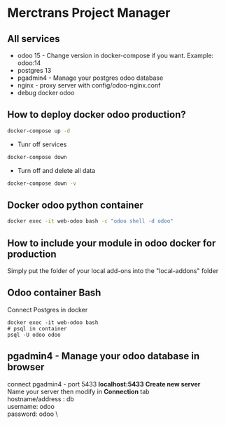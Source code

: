 # Merctrans Project Manager 


## All services
- odoo 15 - Change version in docker-compose if you want. Example: odoo:14
- postgres 13
- pgadmin4 - Manage your postgres odoo database
- nginx - proxy server with config/odoo-nginx.conf
- debug docker  odoo
## How to deploy docker odoo production?
``` bash
docker-compose up -d
```
- Tunr off services
``` bash
docker-compose down 
```
- Turn off and delete all data
```bash
docker-compose down -v
```
## Docker odoo python container
``` bash
docker exec -it web-odoo bash -c "odoo shell -d odoo"
```
## How to include your module in odoo docker for production 
Simply put the folder of your local add-ons into the "local-addons" folder

## Odoo container Bash
Connect Postgres in docker 
```
docker exec -it web-odoo bash
# psql in container
psql -U odoo odoo

```
## pgadmin4 - Manage your odoo database in browser
connect pgadmin4 - port 5433 **localhost:5433**
**Create new server** \
Name your server then modify in **Connection** tab \
hostname/address : db \
username: odoo \
password: odoo \
